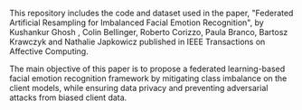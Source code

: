 This repository includes the code and dataset used in the paper, "Federated Artificial Resampling for Imbalanced Facial Emotion Recognition", by Kushankur Ghosh ,  Colin Bellinger,  Roberto Corizzo,  Paula Branco,  Bartosz Krawczyk and Nathalie Japkowicz published in IEEE Transactions on Affective Computing.

The main objective of this paper is to propose a federated learning-based facial emotion recognition framework by mitigating class imbalance on the client models, while ensuring data privacy and preventing adversarial attacks from biased client data.
